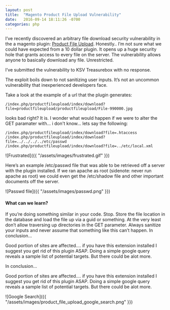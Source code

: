 ```yaml
---
layout: post
title:  "Magento Product File Upload Vulnerability"
date:   2016-09-14 18:11:26 -0700
categories: php
---
```


I’ve recently discovered an arbitrary file download security vulnerability in the a magento plugin: [Product File Upload](http://www.magentocommerce.com/magento-connect/product-file-upload-2.html). Honestly.. I’m not sure what we could have expected from a 10 dollar plugin. It opens up a huge security hole that grants access to every file on the server. The vulnerability allows anyone to basically download any file. Unrestricted.

I’ve submitted the vulnerability to KSV Treasurebox with no response.

The exploit boils down to not sanitizing user inputs. It’s not an uncommon vulnerability that inexperienced developers face.

Take a look at the example of a url that the plugin generates:

```
/index.php/productfileupload/index/download?file=productfileupload/productfileupload/File-990000.jpg
```

looks bad right? It is. I wonder what would happen if we were to alter the GET paramater with… i don't know... lets say the following:
```
/index.php/productfileupload/index/download?file=.htaccess
/index.php/productfileupload/index/download?file=../../../../etc/passwd
/index.php/productfileupload/index/download?file=../etc/local.xml
```

![Frustrated]({{ "/assets/images/frustrated.gif" }})

Here’s an example  /etc/passwd file that was able to be retrieved off a server with the plugin installed. If we ran apache as root (sidenote: never run apache as root) we could even get the /etc/shadow file and other important documents off the server.

![Passwd file]({{ "/assets/images/passwd.png" }})

#### What can we learn?

If you’re doing something similar in your code. Stop. Store the file location in the database and load the file up via a guid or something. At the very least don’t allow traversing up directories in the GET parameter. Always sanitize your inputs and never assume that something like this can’t happen.
In conclusion…

Good portion of sites are affected…. if you have this extension installed I suggest you get rid of this plugin ASAP. Doing a simple google query reveals a sample list of potential targets. But there could be alot more.

In conclusion…

Good portion of sites are affected…. if you have this extension installed I suggest you get rid of this plugin ASAP. Doing a simple google query reveals a sample list of potential targets. But there could be alot more.

![Google Search]({{ "/assets/images/product_file_upload_google_search.png" }})